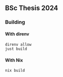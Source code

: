## BSc Thesis 2024

### Building

#### With direnv
```sh
direnv allow
just build
```

#### With Nix
```sh
nix build
```

